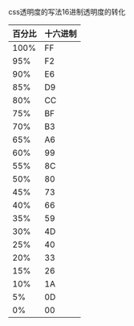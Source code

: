 css透明度的写法16进制透明度的转化

| 百分比 | 十六进制 |
|--------|----------|
| 100%   | FF       |
| 95%    | F2       |
| 90%    | E6       |
| 85%    | D9       |
| 80%    | CC       |
| 75%    | BF       |
| 70%    | B3       |
| 65%    | A6       |
| 60%    | 99       |
| 55%    | 8C       |
| 50%    | 80       |
| 45%    | 73       |
| 40%    | 66       |
| 35%    | 59       |
| 30%    | 4D       |
| 25%    | 40       |
| 20%    | 33       |
| 15%    | 26       |
| 10%    | 1A       |
| 5%     | 0D       |
| 0%     | 00       |
